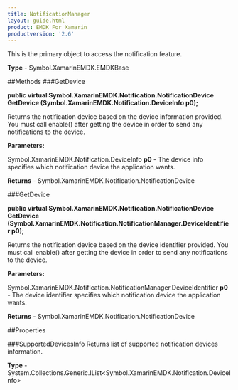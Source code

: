 ```yaml
---
title: NotificationManager
layout: guide.html
product: EMDK For Xamarin 
productversion: '2.6' 
---
```

This is the primary object to access the notification feature.

**Type** - Symbol.XamarinEMDK.EMDKBase

##Methods
###GetDevice

**public virtual Symbol.XamarinEMDK.Notification.NotificationDevice GetDevice (Symbol.XamarinEMDK.Notification.DeviceInfo p0);**

Returns the notification device based on the device information provided. You must call enable() after getting the device in order to send any notifications to the device.

**Parameters:**

Symbol.XamarinEMDK.Notification.DeviceInfo **p0**  - The device info specifies which notification device the application wants.

**Returns** - Symbol.XamarinEMDK.Notification.NotificationDevice

###GetDevice

**public virtual Symbol.XamarinEMDK.Notification.NotificationDevice GetDevice (Symbol.XamarinEMDK.Notification.NotificationManager.DeviceIdentifier p0);**

Returns the notification device based on the device identifier provided. You must call enable() after getting the device in order to send any notifications to the device.

**Parameters:**

Symbol.XamarinEMDK.Notification.NotificationManager.DeviceIdentifier **p0**  - The device identifier specifies which notification device the application wants.

**Returns** - Symbol.XamarinEMDK.Notification.NotificationDevice

##Properties

###SupportedDevicesInfo
Returns list of supported notification devices information.

**Type** - System.Collections.Generic.IList<Symbol.XamarinEMDK.Notification.DeviceInfo>
